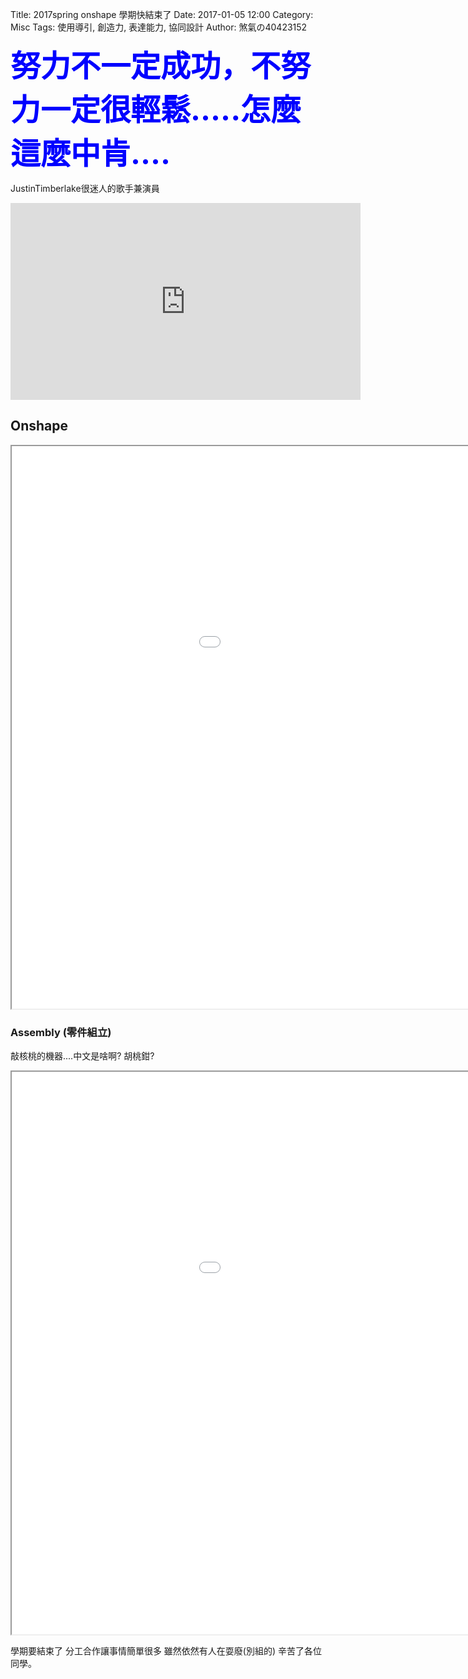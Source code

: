 Title: 2017spring onshape 學期快結束了
Date: 2017-01-05 12:00
Category: Misc
Tags: 使用導引, 創造力, 表達能力, 協同設計
Author: 煞氣の40423152

<font color="blue"><font size="7"><b>努力不一定成功，不努力一定很輕鬆.....怎麼這麼中肯....</b></font></font>
<!-- PELICAN_END_SUMMARY -->

JustinTimberlake很迷人的歌手兼演員

<iframe width="560" height="315" src="https://www.youtube.com/embed/uuZE_IRwLNI" frameborder="0" allowfullscreen></iframe>

## Onshape

<iframe src="./../data/A.JPG" width="1200" height="900"></iframe>

###  Assembly (零件組立)
敲核桃的機器....中文是啥啊? 胡桃鉗?

<iframe src="./../data/B.JPG" width="1200" height="900"></iframe>

學期要結束了 分工合作讓事情簡單很多 雖然依然有人在耍廢(別組的) 辛苦了各位同學。




